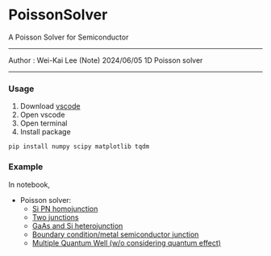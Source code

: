 # PoissonSolver
A Poisson Solver for Semiconductor

--------
Author : Wei-Kai Lee
(Note) 2024/06/05 1D Poisson solver

-------

### Usage
1. Download [vscode](https://code.visualstudio.com/)
2. Open vscode
3. Open terminal
4. Install package
```
pip install numpy scipy matplotlib tqdm
```

### Example
In notebook,
* Poisson solver:
  * [Si PN homojunction](notebook/Poisson1D_cases/1.%20Si%20PN%20homojunction.ipynb)
  * [Two junctions](notebook/Poisson1D_cases/2.%20Two%20Junctions.ipynb)
  * [GaAs and Si heterojunction](notebook/Poisson1D_cases/3.%20GaAs%20and%20Si%20heterojunction.ipynb)
  * [Boundary condition/metal semiconductor junction](notebook/Poisson1D_cases/4.%20Boundary%20Condition%20(Metal%20Si%20junction).ipynb)
  * [Multiple Quantum Well (w/o considering quantum effect)](notebook/Poisson1D_cases/5.%20Multiple%20Quantum%20Well.ipynb)